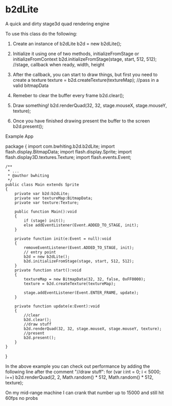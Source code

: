 b2dLite
=======

A quick and dirty stage3d quad rendering engine



To use this class do the following:

1. Create an instance of b2dLite
	b2d = new b2dLite();


2. Initialize it using one of two methods, initializeFromStage or initializeFromContext
	b2d.initializeFromStage(stage, start, 512, 512);		//stage, callback when ready, width, height


3. After the callback, you can start to draw things, but first you need to create a texture
	texture = b2d.createTexture(textureMap);		//pass in a valid bitmapData


4. Remeber to clear the buffer every frame
	b2d.clear();


5. Draw something!
	b2d.renderQuad(32, 32, stage.mouseX, stage.mouseY, texture);


6. Once you have finished drawing present the buffer to the screen
	b2d.present();



Example App


package
{
	import com.bwhiting.b2d.b2dLite;
	import flash.display.BitmapData;
	import flash.display.Sprite;
	import flash.display3D.textures.Texture;
	import flash.events.Event;
	
	/**
	 * ...
	 * @author bwhiting
	 */
	public class Main extends Sprite 
	{
		private var b2d:b2dLite;
		private var textureMap:BitmapData;
		private var texture:Texture;
		
		public function Main():void 
		{
			if (stage) init();
			else addEventListener(Event.ADDED_TO_STAGE, init);
		}
		
		private function init(e:Event = null):void 
		{
			removeEventListener(Event.ADDED_TO_STAGE, init);
			// entry point			
			b2d = new b2dLite();
			b2d.initializeFromStage(stage, start, 512, 512);
		}
		private function start():void 
		{
			textureMap = new BitmapData(32, 32, false, 0xFF0000);
			texture = b2d.createTexture(textureMap);
			
			stage.addEventListener(Event.ENTER_FRAME, update);
		}
		
		private function update(e:Event):void 
		{
			//clear
			b2d.clear();
			//draw stuff
			b2d.renderQuad(32, 32, stage.mouseX, stage.mouseY, texture);
			//present
			b2d.present();
		}		
	}	
}


In the above example you can check out performance by adding the following line after the comment "//draw stuff":
for (var i:int = 0; i < 5000; i++)	b2d.renderQuad(2, 2, Math.random() * 512, Math.random() * 512, texture);


On my mid-range machine I can crank that number up to 15000 and still hit 60fps no probs
